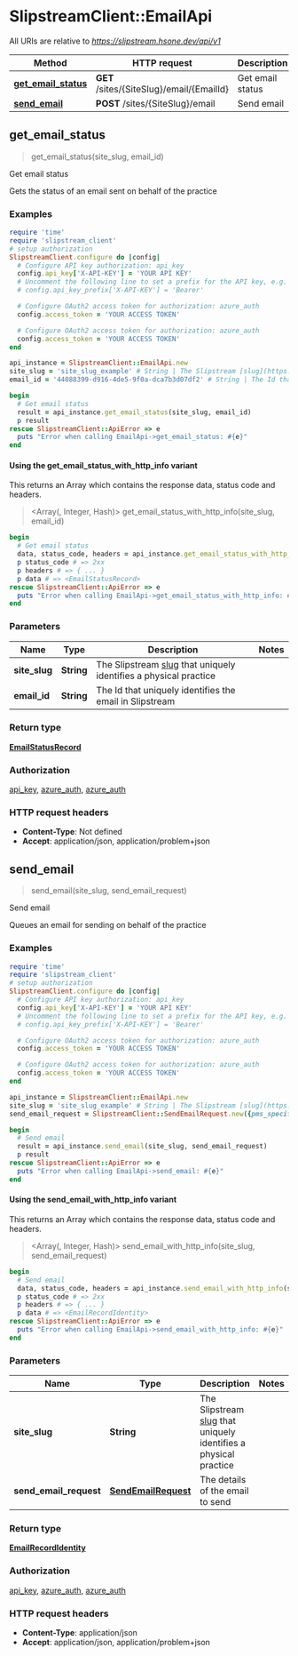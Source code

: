 # SlipstreamClient::EmailApi

All URIs are relative to *https://slipstream.hsone.dev/api/v1*

| Method | HTTP request | Description |
| ------ | ------------ | ----------- |
| [**get_email_status**](EmailApi.md#get_email_status) | **GET** /sites/{SiteSlug}/email/{EmailId} | Get email status |
| [**send_email**](EmailApi.md#send_email) | **POST** /sites/{SiteSlug}/email | Send email |


## get_email_status

> <EmailStatusRecord> get_email_status(site_slug, email_id)

Get email status

Gets the status of an email sent on behalf of the practice

### Examples

```ruby
require 'time'
require 'slipstream_client'
# setup authorization
SlipstreamClient.configure do |config|
  # Configure API key authorization: api_key
  config.api_key['X-API-KEY'] = 'YOUR API KEY'
  # Uncomment the following line to set a prefix for the API key, e.g. 'Bearer' (defaults to nil)
  # config.api_key_prefix['X-API-KEY'] = 'Bearer'

  # Configure OAuth2 access token for authorization: azure_auth
  config.access_token = 'YOUR ACCESS TOKEN'

  # Configure OAuth2 access token for authorization: azure_auth
  config.access_token = 'YOUR ACCESS TOKEN'
end

api_instance = SlipstreamClient::EmailApi.new
site_slug = 'site_slug_example' # String | The Slipstream [slug](https://sqids.org/) that uniquely identifies a physical practice
email_id = '44088399-d916-4de5-9f0a-dca7b3d07df2' # String | The Id that uniquely identifies the email in Slipstream

begin
  # Get email status
  result = api_instance.get_email_status(site_slug, email_id)
  p result
rescue SlipstreamClient::ApiError => e
  puts "Error when calling EmailApi->get_email_status: #{e}"
end
```

#### Using the get_email_status_with_http_info variant

This returns an Array which contains the response data, status code and headers.

> <Array(<EmailStatusRecord>, Integer, Hash)> get_email_status_with_http_info(site_slug, email_id)

```ruby
begin
  # Get email status
  data, status_code, headers = api_instance.get_email_status_with_http_info(site_slug, email_id)
  p status_code # => 2xx
  p headers # => { ... }
  p data # => <EmailStatusRecord>
rescue SlipstreamClient::ApiError => e
  puts "Error when calling EmailApi->get_email_status_with_http_info: #{e}"
end
```

### Parameters

| Name | Type | Description | Notes |
| ---- | ---- | ----------- | ----- |
| **site_slug** | **String** | The Slipstream [slug](https://sqids.org/) that uniquely identifies a physical practice |  |
| **email_id** | **String** | The Id that uniquely identifies the email in Slipstream |  |

### Return type

[**EmailStatusRecord**](EmailStatusRecord.md)

### Authorization

[api_key](../README.md#api_key), [azure_auth](../README.md#azure_auth), [azure_auth](../README.md#azure_auth)

### HTTP request headers

- **Content-Type**: Not defined
- **Accept**: application/json, application/problem+json


## send_email

> <EmailRecordIdentity> send_email(site_slug, send_email_request)

Send email

Queues an email for sending on behalf of the practice

### Examples

```ruby
require 'time'
require 'slipstream_client'
# setup authorization
SlipstreamClient.configure do |config|
  # Configure API key authorization: api_key
  config.api_key['X-API-KEY'] = 'YOUR API KEY'
  # Uncomment the following line to set a prefix for the API key, e.g. 'Bearer' (defaults to nil)
  # config.api_key_prefix['X-API-KEY'] = 'Bearer'

  # Configure OAuth2 access token for authorization: azure_auth
  config.access_token = 'YOUR ACCESS TOKEN'

  # Configure OAuth2 access token for authorization: azure_auth
  config.access_token = 'YOUR ACCESS TOKEN'
end

api_instance = SlipstreamClient::EmailApi.new
site_slug = 'site_slug_example' # String | The Slipstream [slug](https://sqids.org/) that uniquely identifies a physical practice
send_email_request = SlipstreamClient::SendEmailRequest.new({pms_specific_id: '{064a5f0e-0b0e-4e1e-8e1e-0e0e0e0e0e0e}', to: [SlipstreamClient::EmailAddressWithDisplayName.new({address: 'john.smith@example.com'})], subject: 'This is a test email', sender_properties: SlipstreamClient::EmailSenderProperties.new({sender_domain: SlipstreamClient::EmailDomain::DEFAULT})}) # SendEmailRequest | The details of the email to send

begin
  # Send email
  result = api_instance.send_email(site_slug, send_email_request)
  p result
rescue SlipstreamClient::ApiError => e
  puts "Error when calling EmailApi->send_email: #{e}"
end
```

#### Using the send_email_with_http_info variant

This returns an Array which contains the response data, status code and headers.

> <Array(<EmailRecordIdentity>, Integer, Hash)> send_email_with_http_info(site_slug, send_email_request)

```ruby
begin
  # Send email
  data, status_code, headers = api_instance.send_email_with_http_info(site_slug, send_email_request)
  p status_code # => 2xx
  p headers # => { ... }
  p data # => <EmailRecordIdentity>
rescue SlipstreamClient::ApiError => e
  puts "Error when calling EmailApi->send_email_with_http_info: #{e}"
end
```

### Parameters

| Name | Type | Description | Notes |
| ---- | ---- | ----------- | ----- |
| **site_slug** | **String** | The Slipstream [slug](https://sqids.org/) that uniquely identifies a physical practice |  |
| **send_email_request** | [**SendEmailRequest**](SendEmailRequest.md) | The details of the email to send |  |

### Return type

[**EmailRecordIdentity**](EmailRecordIdentity.md)

### Authorization

[api_key](../README.md#api_key), [azure_auth](../README.md#azure_auth), [azure_auth](../README.md#azure_auth)

### HTTP request headers

- **Content-Type**: application/json
- **Accept**: application/json, application/problem+json

